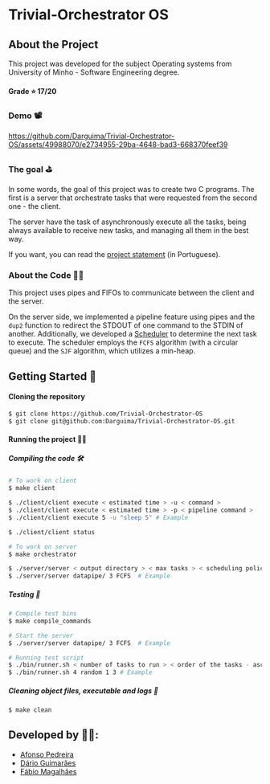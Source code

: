 # Trivial-Orchestrator OS

## About the Project

This project was developed for the subject Operating systems from University of Minho - Software Engineering degree.

#### Grade ⭐️ 17/20

### Demo 📽️

https://github.com/Darguima/Trivial-Orchestrator-OS/assets/49988070/e2734955-29ba-4648-bad3-668370feef39


### The goal ⛳️

In some words, the goal of this project was to create two C programs. The first is a server that orchestrate tasks that were requested from the second one - the client.

The server have the task of asynchronously execute all the tasks, being always available to receive new tasks, and managing all them in the best way.

If you want, you can read the [project statement](enunciado.pdf) (in Portuguese).

### About the Code 🧑‍💻

This project uses pipes and FIFOs to communicate between the client and the server.

On the server side, we implemented a pipeline feature using pipes and the `dup2` function to redirect the STDOUT of one command to the STDIN of another. Additionally, we developed a [Scheduler](./server/src/scheduler/README.md) to determine the next task to execute. The scheduler employs the `FCFS` algorithm (with a circular queue) and the `SJF` algorithm, which utilizes a min-heap.

## Getting Started 🚀

#### Cloning the repository

```bash
$ git clone https://github.com/Trivial-Orchestrator-OS
$ git clone git@github.com:Darguima/Trivial-Orchestrator-OS.git
```

#### Running the project 🏃‍♂️

##### Compiling the code 🛠️

```bash
# To work on client
$ make client

$ ./client/client execute < estimated time > -u < command >
$ ./client/client execute < estimated time > -p < pipeline command >
$ ./client/client execute 5 -u "sleep 5" # Example

$ ./client/client status

# To work on server
$ make orchestrator

$ ./server/server < output directory > < max tasks > < scheduling policy >
$ ./server/server datapipe/ 3 FCFS  # Example
```

##### Testing 🧪

```bash
# Compile test bins
$ make compile_commands

# Start the server
$ ./server/server datapipe/ 3 FCFS  # Example

# Running test script
$ ./bin/runner.sh < number of tasks to run > < order of the tasks - asc, desc, random > < minimum time > < maximum time >
$ ./bin/runner.sh 4 random 1 3 # Example
```

##### Cleaning object files, executable and logs 🧹
```bash
$ make clean
```

## Developed by 🧑‍💻:

- [Afonso Pedreira](https://github.com/afooonso)
- [Dário Guimarães](https://github.com/darguima)
- [Fábio Magalhães](https://github.com/Mackgame4)
